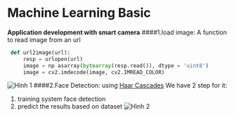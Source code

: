 # Machine Learning Basic
**Application development with smart camera**
####1.load image:
A function to read image from an url
``` python
 def url2image(url):
     resp = urlopen(url)
     image = np asarray(bytearray(resp.read()), dtype = 'uint8')
     image = cv2.imdecode(image, cv2.IMREAD_COLOR)
```
![Hình 1](https://i.imgur.com/LeADMo4.png)
####2.Face Detection:
using [Haar Cascades](https://docs.opencv.org/3.4.1/d7/d8b/tutorial_py_face_detection.html)
We have 2 step for it:
1. training system face detection
2. predict the results based on dataset
![Hình 2](https://imgur.com/YttbTjr.png)
